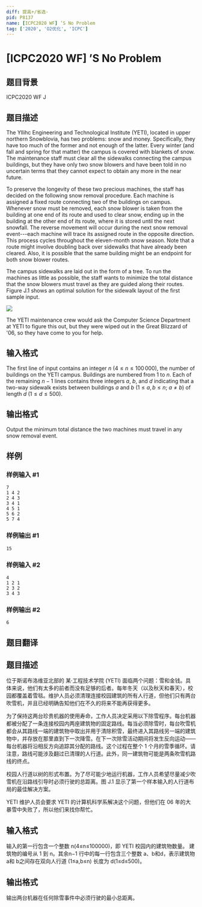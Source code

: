 ```yaml
---
diff: 提高+/省选-
pid: P8137
name: [ICPC2020 WF] ’S No Problem
tag: ['2020', 'O2优化', 'ICPC']
---
```

# [ICPC2020 WF] ’S No Problem
## 题目背景

ICPC2020 WF J
## 题目描述

The Yllihc Engineering and Technological Institute (YETI),
located in upper northern Snowblovia, has two problems: snow
and money. Specifically, they have too much of the former and not
enough of the latter. Every winter (and fall and spring for that matter)
the campus is covered with blankets of snow. The maintenance staff
must clear all the sidewalks connecting the campus buildings, but they
have only two snow blowers and have been told in no uncertain
terms that they cannot expect to obtain any more in the near future.

To preserve the longevity of these two precious machines,
the staff has decided on the following snow removal procedure.
Each machine is assigned a fixed route connecting two of the
buildings on campus. Whenever snow must be removed, each snow blower
is taken from the building at one end of its route and used to clear snow,
ending up in the building at the other end of its route, where it is
stored until the next snowfall.
The reverse movement will occur during the next snow removal event---each
machine will trace its assigned route in the opposite direction.
This process cycles throughout the eleven-month snow season.
Note that a route might involve doubling back over sidewalks that
have already been cleared. Also, it is
possible that the same building might be an endpoint for both
snow blower routes.

The campus sidewalks are laid out in the form of a tree.
To run the machines as little as possible, the staff wants
to minimize the total distance
that the snow blowers must travel as they are guided along their routes.
Figure J.1 shows an optimal
solution for the sidewalk layout of the first sample input.

![](https://cdn.luogu.com.cn/upload/image_hosting/xu2fv7az.png)

The YETI maintenance crew would ask the Computer Science Department
at YETI to figure this out, but they were wiped out in the Great
Blizzard of '$06$, so they have come to you for help.
## 输入格式

The first line of input contains an integer $n$ ($4\leq n\leq 100\,000$),
the number of buildings on the YETI campus. Buildings are numbered from $1$
to $n$.
Each of the remaining $n-1$ lines contains three integers
$a$, $b$, and $d$
indicating that a two-way sidewalk exists between buildings $a$ and $b$
($1 \leq a, b \leq n$; $a\ne b$) of length $d$ ($1\leq d\leq 500$).
## 输出格式

Output the minimum total distance the two machines must travel in
any snow removal event.
## 样例

### 样例输入 #1
```
7
1 4 2
2 4 3
3 4 1
4 5 1
5 6 2
5 7 4
```
### 样例输出 #1
```
15
```
### 样例输入 #2
```
4
1 2 1
2 3 2
3 4 3
```
### 样例输出 #2
```
6
```
## 题目翻译

## 题目描述
位于斯诺布洛维亚北部的 某·工程技术学院 (YETI) 面临两个问题：雪和金钱。具体来说，他们有太多的前者而没有足够的后者。每年冬天（以及秋天和春天），校园都覆盖着雪毯。维护人员必须清理连接校园建筑的所有人行道，但他们只有两台吹雪机，并且已经明确告知他们在不久的将来不能再获得更多。

为了保持这两台珍贵机器的使用寿命，工作人员决定采用以下除雪程序。每台机器都被分配了一条连接校园内两座建筑物的固定路线。每当必须除雪时，每台吹雪机都会从其路线一端的建筑物中取出并用于清除积雪，最终进入其路线另一端的建筑物中，并存放在那里直到下一次降雪。在下一次除雪活动期间将发生反向运动——每台机器将沿相反方向追踪其分配的路线。这个过程在整个 1 个月的雪季循环。请注意，路线可能涉及翻过已清理的人行道。此外，同一建筑物可能是两条吹雪机路线的终点。

校园人行道以树的形式布置。为了尽可能少地运行机器，工作人员希望尽量减少吹雪机在沿路线引导时必须行驶的总距离。图 J.1 显示了第一个样本输入的人行道布局的最佳解决方案。

YETI 维护人员会要求 YETI 的计算机科学系解决这个问题，但他们在 06 年的大暴雪中失败了，所以他们来找你帮忙。
## 输入格式

输入的第一行包含一个整数 n(4≤n≤100000)，即 YETI 校园内的建筑物数量。 建筑物的编号从 1 到 n。其余n−1 行中的每一行包含三个整数 a、b和d，表示建筑物 a和 b之间存在双向人行道 (1≤a,b≤n) 长度为 d(1≤d≤500)。
## 输出格式
输出两台机器在任何除雪事件中必须行驶的最小总距离。
